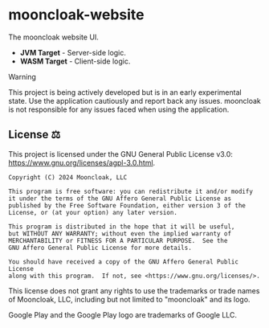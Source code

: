 # mooncloak-website

The mooncloak website UI.

* **JVM Target** - Server-side logic.
* **WASM Target** - Client-side logic.

> [!Warning]
> This project is being actively developed but is in an early experimental state. Use the
> application cautiously and report back any issues. mooncloak is not responsible for any issues
> faced when using the application.

## License ⚖️

This project is licensed under the GNU General Public License
v3.0: https://www.gnu.org/licenses/agpl-3.0.html.

```
Copyright (C) 2024 Mooncloak, LLC

This program is free software: you can redistribute it and/or modify
it under the terms of the GNU Affero General Public License as
published by the Free Software Foundation, either version 3 of the
License, or (at your option) any later version.

This program is distributed in the hope that it will be useful,
but WITHOUT ANY WARRANTY; without even the implied warranty of
MERCHANTABILITY or FITNESS FOR A PARTICULAR PURPOSE.  See the
GNU Affero General Public License for more details.

You should have received a copy of the GNU Affero General Public License
along with this program.  If not, see <https://www.gnu.org/licenses/>.
```

This license does not grant any rights to use the trademarks or trade names of Mooncloak, LLC,
including but not limited to "mooncloak" and its logo.

Google Play and the Google Play logo are trademarks of Google LLC.
